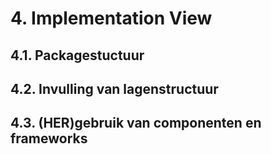 # 4. Implementation View

## 4.1. Packagestuctuur

## 4.2. Invulling van lagenstructuur

## 4.3. (HER)gebruik van componenten en frameworks